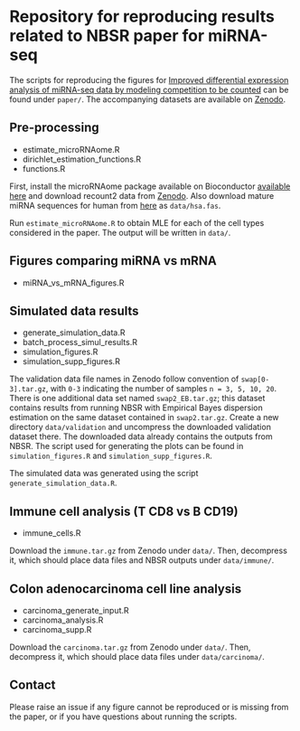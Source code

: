 # Repository for reproducing results related to NBSR paper for miRNA-seq

The scripts for reproducing the figures for [Improved differential expression analysis of miRNA-seq data by modeling competition to be counted](https://www.biorxiv.org/content/10.1101/2024.05.07.592964v2) can be found under `paper/`. The accompanying datasets are available on [Zenodo](https://doi.org/10.5281/zenodo.13127864).

## Pre-processing

- estimate_microRNAome.R
- dirichlet_estimation_functions.R
- functions.R

First, install the microRNAome package available on Bioconductor [available here](https://www.bioconductor.org/packages/3.16/data/experiment/html/microRNAome.html) and download recount2 data from [Zenodo](https://doi.org/10.5281/zenodo.13127864).
Also download mature miRNA sequences for human from [here](https://mirgenedb.org/fasta/hsa?mat=1) as `data/hsa.fas`.

Run `estimate_microRNAome.R` to obtain MLE for each of the cell types considered in the paper. The output will be written in `data/`.

## Figures comparing miRNA vs mRNA

- miRNA_vs_mRNA_figures.R

## Simulated data results

- generate_simulation_data.R
- batch_process_simul_results.R
- simulation_figures.R
- simulation_supp_figures.R

The validation data file names in Zenodo follow convention of `swap[0-3].tar.gz`, with `0-3` indicating the number of samples `n = 3, 5, 10, 20`. 
There is one additional data set named `swap2_EB.tar.gz`; this dataset contains results from running NBSR with Empirical Bayes dispersion estimation on the same dataset contained in `swap2.tar.gz`.
Create a new directory `data/validation` and uncompress the downloaded validation dataset there. 
The downloaded data already contains the outputs from NBSR. The script used for generating the plots can be found in `simulation_figures.R` and `simulation_supp_figures.R`.

The simulated data was generated using the script `generate_simulation_data.R`. 

## Immune cell analysis (T CD8 vs B CD19)

- immune_cells.R

Download the `immune.tar.gz` from Zenodo under `data/`. Then, decompress it, which should place data files and NBSR outputs under `data/immune/`.

## Colon adenocarcinoma cell line analysis

- carcinoma_generate_input.R
- carcinoma_analysis.R
- carcinoma_supp.R

Download the `carcinoma.tar.gz` from Zenodo under `data/`. Then, decompress it, which should place data files under `data/carcinoma/`.

## Contact

Please raise an issue if any figure cannot be reproduced or is missing from the paper, or if you have questions about running the scripts.

